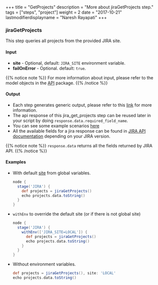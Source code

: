 +++
title = "GetProjects"
description = "More about jiraGetProjects step."
tags = ["steps", "project"]
weight = 2
date = "2017-10-21"
lastmodifierdisplayname = "Naresh Rayapati"
+++

### jiraGetProjects

This step queries all projects from the provided JIRA site.

#### Input

* **site** - Optional, default: `JIRA_SITE` environment variable.
* **failOnError** - Optional. default: `true`.

{{% notice note %}}
For more information about input, please refer to the model objects in the [API](https://github.com/jenkinsci/jira-steps-plugin/tree/master/src/main/java/org/thoughtslive/jenkins/plugins/jira/api) package.
{{% /notice %}}

#### Output

* Each step generates generic output, please refer to this [link](config.html#common-response--error-handling) for more information.
* The api response of this jira_get_projects step can be reused later in your script by doing `response.data.required_field_name`.
* You can see some example scenarios [here](https://jenkinsci.github.io/jira-steps-plugin/common_usages.html)
* All the available fields for a jira response can be found in [JIRA API documentation](https://docs.atlassian.com/jira/REST/) depending on your JIRA version.

{{% notice note %}}
`response.data` returns all the fields returned by JIRA API.
{{% /notice %}}

#### Examples

* With default [site](config#environment-variables) from global variables.

    ```groovy
    node {
      stage('JIRA') {
        def projects = jiraGetProjects()
        echo projects.data.toString()
      }
    }
    ```
* `withEnv` to override the default site (or if there is not global site)

    ```groovy
    node {
      stage('JIRA') {
        withEnv(['JIRA_SITE=LOCAL']) {
          def projects = jiraGetProjects()
          echo projects.data.toString()
        }
      }
    }
    ```
* Without environment variables.

    ```groovy
    def projects = jiraGetProjects(), site: 'LOCAL'
    echo projects.data.toString()
    ```

